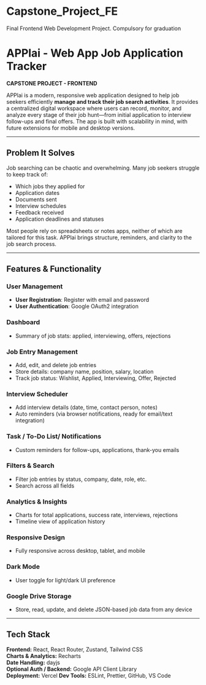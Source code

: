 # Capstone_Project_FE
Final Frontend Web Development Project. Compulsory for graduation
# APPlai - Web App Job Application Tracker

**CAPSTONE PROJECT - FRONTEND**

APPlai is a modern, responsive web application designed to help job seekers efficiently **manage and track their job search activities**. It provides a centralized digital workspace where users can record, monitor, and analyze every stage of their job hunt—from initial application to interview follow-ups and final offers. The app is built with scalability in mind, with future extensions for mobile and desktop versions.

---

## Problem It Solves

Job searching can be chaotic and overwhelming. Many job seekers struggle to keep track of:

- Which jobs they applied for  
- Application dates  
- Documents sent  
- Interview schedules  
- Feedback received  
- Application deadlines and statuses  

Most people rely on spreadsheets or notes apps, neither of which are tailored for this task. APPlai brings structure, reminders, and clarity to the job search process.

---

## Features & Functionality

### User Management
- **User Registration**: Register with email and password  
- **User Authentication**: Google OAuth2 integration  

### Dashboard
- Summary of job stats: applied, interviewing, offers, rejections  

### Job Entry Management
- Add, edit, and delete job entries  
- Store details: company name, position, salary, location  
- Track job status: Wishlist, Applied, Interviewing, Offer, Rejected  

### Interview Scheduler
- Add interview details (date, time, contact person, notes)  
- Auto reminders (via browser notifications, ready for email/text integration)  

### Task / To-Do List/ Notifications
- Custom reminders for follow-ups, applications, thank-you emails  

### Filters & Search
- Filter job entries by status, company, date, role, etc.  
- Search across all fields  

### Analytics & Insights
- Charts for total applications, success rate, interviews, rejections  
- Timeline view of application history  

### Responsive Design
- Fully responsive across desktop, tablet, and mobile  

### Dark Mode
- User toggle for light/dark UI preference  

### Google Drive Storage
- Store, read, update, and delete JSON-based job data from any device  

---

## Tech Stack

**Frontend:** React, React Router, Zustand, Tailwind CSS  
**Charts & Analytics:** Recharts  
**Date Handling:** dayjs  
**Optional Auth / Backend:** Google API Client Library  
**Deployment:** Vercel 
**Dev Tools:** ESLint, Prettier, GitHub, VS Code

